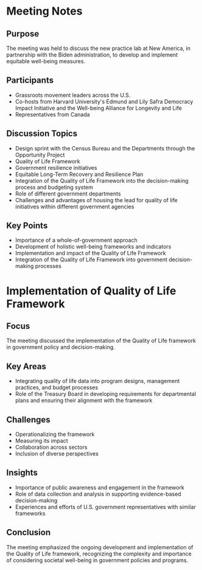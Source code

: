 # Meeting Notes

## Purpose
The meeting was held to discuss the new practice lab at New America, in partnership with the Biden administration, to develop and implement equitable well-being measures.

## Participants
- Grassroots movement leaders across the U.S.
- Co-hosts from Harvard University's Edmund and Lily Safra Democracy Impact Initiative and the Well-being Alliance for Longevity and Life
- Representatives from Canada

## Discussion Topics
- Design sprint with the Census Bureau and the Departments through the Opportunity Project
- Quality of Life Framework
- Government resilience initiatives
- Equitable Long-Term Recovery and Resilience Plan
- Integration of the Quality of Life Framework into the decision-making process and budgeting system
- Role of different government departments
- Challenges and advantages of housing the lead for quality of life initiatives within different government agencies

## Key Points
- Importance of a whole-of-government approach
- Development of holistic well-being frameworks and indicators
- Implementation and impact of the Quality of Life Framework
- Integration of the Quality of Life Framework into government decision-making processes

# Implementation of Quality of Life Framework
## Focus
The meeting discussed the implementation of the Quality of Life framework in government policy and decision-making.

## Key Areas
- Integrating quality of life data into program designs, management practices, and budget processes
- Role of the Treasury Board in developing requirements for departmental plans and ensuring their alignment with the framework

## Challenges
- Operationalizing the framework
- Measuring its impact
- Collaboration across sectors
- Inclusion of diverse perspectives

## Insights
- Importance of public awareness and engagement in the framework
- Role of data collection and analysis in supporting evidence-based decision-making
- Experiences and efforts of U.S. government representatives with similar frameworks

## Conclusion
The meeting emphasized the ongoing development and implementation of the Quality of Life framework, recognizing the complexity and importance of considering societal well-being in government policies and programs.